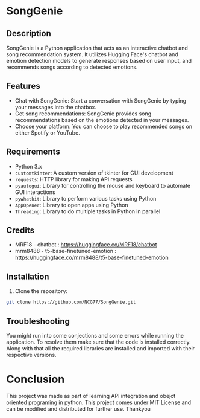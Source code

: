 # SongGenie

## Description
SongGenie is a Python application that acts as an interactive chatbot and song recommendation system. It utilizes Hugging Face's chatbot and emotion detection models to generate responses based on user input, and recommends songs according to detected emotions.

## Features
- Chat with SongGenie: Start a conversation with SongGenie by typing your messages into the chatbox.
- Get song recommendations: SongGenie provides song recommendations based on the emotions detected in your messages.
- Choose your platform: You can choose to play recommended songs on either Spotify or YouTube.

## Requirements
- Python 3.x
- `customtkinter`: A custom version of tkinter for GUI development
- `requests`: HTTP library for making API requests
- `pyautogui`: Library for controlling the mouse and keyboard to automate GUI interactions
- `pywhatkit`: Library to perform various tasks using Python
- `AppOpener`: Library to open apps using Python
- `Threading`: Library to do multiple tasks in Python in parallel

## Credits
- MRF18 - chatbot : https://huggingface.co/MRF18/chatbot
- mrm8488 - t5-base-finetuned-emotion : https://huggingface.co/mrm8488/t5-base-finetuned-emotion

## Installation
1. Clone the repository:

```bash
git clone https://github.com/NCG77/SongGenie.git
```

## Troubleshooting 
You might run into some conjections and some errors while running the application. To resolve them make sure that the code is installed correctly. Along with that all the required libraries are installed and imported with their respective versions.

# Conclusion
This project was made as part of learning API integration and obejct oriented programing in python. This project comes under MIT License and can be modified and distributed for further use. Thankyou
